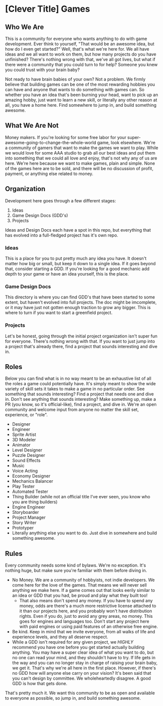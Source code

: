 # [Clever Title] Games

## Who We Are
This is a community for everyone who wants anything to do with game development. Ever think to yourself, "That would be an awesome idea, but how
do I even get started?" Well, that's what we're here for. We all have ideas and we all want to work on them, but how many projects do you have
unfinished? There's nothing wrong with that, we've all got lives, but what if there were a community that you could turn to for help? Someone
you knew you could trust with your brain baby?

Not ready to have brain babies of your own? Not a problem. We firmly believe that building games can be one of the most rewarding hobbies you can
have and anyone that wants to do something with games can. So whether you have an idea that's been burning your head, want to pick up an amazing
hobby, just want to learn a new skill, or literally any other reason at all, you have a home here. Find somewhere to jump in, and build something
awesome.

## What We Are Not
Money makers. If you're looking for some free labor for your super-awesome-going-to-change-the-whole-world game, look elsewhere. We're a community
of gamers that want to make the games we want to play. While we would love for some AAA studio to grab all our best ideas and put them into something
that we could all love and enjoy, that's not why any of us are here. We're here because we want to make games, plain and simple. None of the games
here are to be sold, and there will be no discussion of profit, payment, or anything else related to money.

## Organization
Development here goes through a few different stages:

1. Ideas
2. Game Design Docs (GDD's)
3. Projects

Ideas and Design Docs each have a spot in this repo, but everything that has evolved into a full-fledged project has it's own repo.

### Ideas
This is a place for you to put pretty much any idea you have. It doesn't matter how big or small, but keep it down to a single idea. If it goes
beyond that, consider starting a GDD. If you're looking for a good mechanic add depth to your game or have an idea yourself, this is the place.

### Game Design Docs
This directory is where you can find GDD's that have been started to some extent, but haven't evolved into full projects. The doc might be imcomplete,
or it may have just not gotten enough traction to grow any bigger. This is where to turn if you want to start a greenfield project.

### Projects
Let's be honest, going through the initial project organization isn't super fun for everyone. There's nothing wrong with that. If you want to just
jump into a project that's already there, find a project that sounds interesting and dive in.

## Roles
Below you can find what is in no way meant to be an exhaustive list of all the roles a game could potentially have. It's simply meant to show the
wide variety of skill sets it takes to make a game in no particular order. See something that sounds interesting? Find a project that needs one 
and dive in. Don't see anything that sounds interesting? Make something up, make a PR (you know, so it's official-like), find a project, and dive
in. We're an open community and welcome input from anyone no matter the skill set, experience, or "role".

* Designer
* Engineer
* Sprite Artist
* 3D Modeler
* Animator
* Level Designer
* Puzzle Designer
* Sound Effects
* Music
* Voice Acting
* Economy Designer
* Mechanics Balancer
* Play Tester
* Automated Tester
* Thing Builder (while not an official title I've ever seen, you know who you are thing builders)
* Engine Engineer
* Storyboarder
* Project Manager
* Story Writer
* Prototyper
* Literally anything else you want to do. Just dive in somewhere and build something awesome.

## Rules
Every community needs some kind of bylaws. We're no exception. It's nothing huge, but make sure you're familiar with them before diving in.

* No Money. We are a community of hobbyists, not indie developers. We come here for the love of the games. That means we will never sell
anything we make here. If a game comes out that looks eerily similar to an idea or GDD that you had, be proud and play what they built too!
  * That also means don't spend any money. If you have to spend any money, odds are there's a much more restrictive license
  attached to it than our projects here, and you probably won't have distribution rights. Even if you do, just to avoid any grey areas, no money.
  This goes for engines and languages too. Don't start any project here with paid engines or using paid features of an otherwise free engine.
* Be kind. Keep in mind that we invite everyone, from all walks of life and experience levels, and they all deserve respect.
* While a GDD isn't required for any given project, we _*HIGHLY*_ recommend you have one before you get started actually building anything. You
may have a super clear idea of what you want to do, but no one can read your mind, and they shouldn't have to try. If life gets in the way and
you can no longer stay in charge of raising your brain baby, we get it. That's why we're all here in the first place. However, if there's no GDD
how will anyone else carry on your vision? It's been said that you can't design by committee. We wholeheartedly disagree. A good GDD is how that
gets done.

That's pretty much it. We want this community to be as open and available to everyone as possible, so jump in, and build something awesome.

